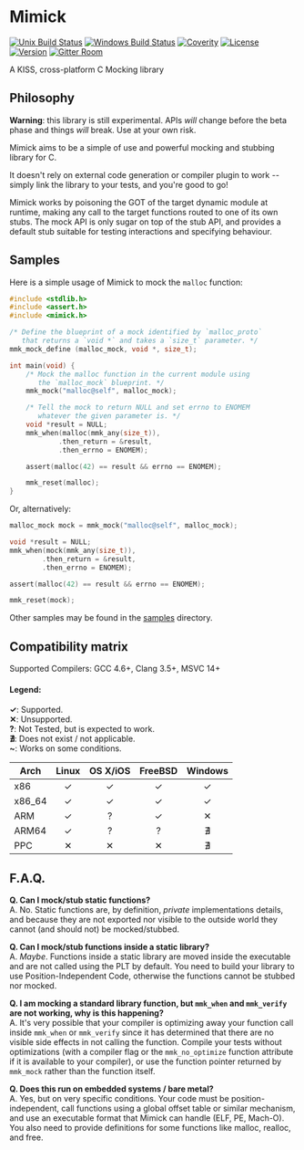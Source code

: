 Mimick
======

[![Unix Build Status](https://api.travis-ci.org/diacritic/Mimick.svg?branch=master)](https://travis-ci.org/diacritic/Mimick) 
[![Windows Build Status](https://ci.appveyor.com/api/projects/status/github/diacritic/Mimick?svg=true&branch=master)](https://ci.appveyor.com/project/diacritic/Mimick/branch/master)
[![Coverity](https://scan.coverity.com/projects/8728/badge.svg?flat=1)](https://scan.coverity.com/projects/snaipe-mimick)
[![License](https://img.shields.io/badge/license-MIT-blue.svg?style=flat)](https://github.com/diacritic/Mimick/blob/master/LICENSE) 
[![Version](https://img.shields.io/badge/version-v0.2.0-orange.svg?style=flat)](https://github.com/diacritic/Mimick/releases) 
[![Gitter Room](https://img.shields.io/gitter/room/diacritic/Mimick.svg?style=flat)](https://gitter.im/diacritic/Mimick) 

A KISS, cross-platform C Mocking library

## Philosophy

**Warning**: this library is still experimental. APIs *will* change before the beta phase and things *will* break. Use at your own risk.

Mimick aims to be a simple of use and powerful mocking and stubbing library for C.

It doesn't rely on external code generation or compiler plugin to work -- simply
link the library to your tests, and you're good to go!

Mimick works by poisoning the GOT of the target dynamic module at runtime, making
any call to the target functions routed to one of its own stubs. The mock API
is only sugar on top of the stub API, and provides a default stub suitable for
testing interactions and specifying behaviour.

## Samples

Here is a simple usage of Mimick to mock the `malloc` function:

```c
#include <stdlib.h>
#include <assert.h>
#include <mimick.h>

/* Define the blueprint of a mock identified by `malloc_proto`
   that returns a `void *` and takes a `size_t` parameter. */
mmk_mock_define (malloc_mock, void *, size_t);

int main(void) {
    /* Mock the malloc function in the current module using 
       the `malloc_mock` blueprint. */
    mmk_mock("malloc@self", malloc_mock);

    /* Tell the mock to return NULL and set errno to ENOMEM
       whatever the given parameter is. */
    void *result = NULL;
    mmk_when(malloc(mmk_any(size_t)),
            .then_return = &result,
            .then_errno = ENOMEM);

    assert(malloc(42) == result && errno == ENOMEM);

    mmk_reset(malloc);
}
```

Or, alternatively:

```c
malloc_mock mock = mmk_mock("malloc@self", malloc_mock);

void *result = NULL;
mmk_when(mock(mmk_any(size_t)),
        .then_return = &result,
        .then_errno = ENOMEM);

assert(malloc(42) == result && errno == ENOMEM);

mmk_reset(mock);
```

Other samples may be found in the [samples](./sample/) directory.

## Compatibility matrix

Supported Compilers: GCC 4.6+, Clang 3.5+, MSVC 14+

#### Legend:  
**✓**: Supported.  
**✕**: Unsupported.  
**?**: Not Tested, but is expected to work.  
**∄**: Does not exist / not applicable.  
**~**: Works on some conditions.

| Arch | Linux | OS X/iOS | FreeBSD | Windows |
| --- |:---:|:---:|:---:|:---:|
| x86     | ✓ | ✓ | ✓ | ✓ |
| x86\_64 | ✓ | ✓ | ✓ | ✓ |
| ARM     | ✓ | ? | ✓ | ✕ |
| ARM64   | ✓ | ? | ? | ∄ |
| PPC     | ✕ | ✕ | ✕ | ∄ |

## F.A.Q.

**Q. Can I mock/stub static functions?**  
A. No. Static functions are, by definition, *private* implementations details,
   and because they are not exported nor visible to the outside world they cannot
   (and should not) be mocked/stubbed.

**Q. Can I mock/stub functions inside a static library?**  
A. *Maybe*. Functions inside a static library are moved inside the executable and are not
   called using the PLT by default. You need to build your library to use Position-Independent
   Code, otherwise the functions cannot be stubbed nor mocked.

**Q. I am mocking a standard library function, but `mmk_when` and `mmk_verify`
  are not working, why is this happening?**  
A. It's very possible that your compiler is optimizing away your function
   call inside `mmk_when` or `mmk_verify` since it has determined that there
   are no visible side effects in not calling the function. Compile your tests
   without optimizations (with a compiler flag or the `mmk_no_optimize`
   function attribute if it is available to your compiler), or use the function
   pointer returned by `mmk_mock` rather than the function itself.

**Q. Does this run on embedded systems / bare metal?**  
A. Yes, but on very specific conditions. Your code must be position-independent,
   call functions using a global offset table or similar mechanism, and use
   an executable format that Mimick can handle (ELF, PE, Mach-O).  
   You also need to provide definitions for some functions like malloc, realloc,
   and free.
